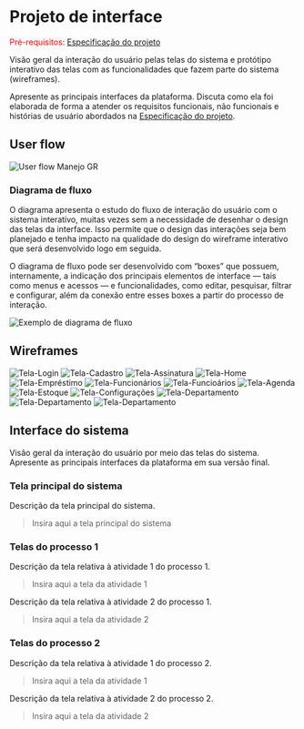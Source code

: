 
# Projeto de interface

<span style="color:red">Pré-requisitos: <a href="02-Especificacao.md"> Especificação do projeto</a></span>

Visão geral da interação do usuário pelas telas do sistema e protótipo interativo das telas com as funcionalidades que fazem parte do sistema (wireframes).

 Apresente as principais interfaces da plataforma. Discuta como ela foi elaborada de forma a atender os requisitos funcionais, não funcionais e histórias de usuário abordados na <a href="02-Especificacao.md"> Especificação do projeto</a></span>.

 ## User flow
![User flow Manejo GR](images/UserFlow_Manejo.jpg)


### Diagrama de fluxo

O diagrama apresenta o estudo do fluxo de interação do usuário com o sistema interativo, muitas vezes sem a necessidade de desenhar o design das telas da interface. Isso permite que o design das interações seja bem planejado e tenha impacto na qualidade do design do wireframe interativo que será desenvolvido logo em seguida.

O diagrama de fluxo pode ser desenvolvido com “boxes” que possuem, internamente, a indicação dos principais elementos de interface — tais como menus e acessos — e funcionalidades, como editar, pesquisar, filtrar e configurar, além da conexão entre esses boxes a partir do processo de interação.

![Exemplo de diagrama de fluxo](images/Manejo_DiagramaFluxo.jpg)

## Wireframes


![Tela-Login](images/Manejo_Login.png)
![Tela-Cadastro](images/Manejo_Cadastro.png)
![Tela-Assinatura](images/Manejo_Assinatura.png)
![Tela-Home](images/Manejo_Home.png)
![Tela-Empréstimo](images/Manejo_TelasEmprestimo.png)
![Tela-Funcionários](images/Manejo_NovoFun.png)
![Tela-Funcioários](images/Manejo_EditarFun.png)
![Tela-Agenda](images/Manejo_TelasAgenda.png)
![Tela-Estoque](images/Manejo_TelasEstoque.png)
![Tela-Configurações](images/Manejo_Configuracoes.png)
![Tela-Departamento](images/Manejo_Dep.png)
![Tela-Departamento](images/Manejo_CriarDep.png)
![Tela-Departamento](images/Manejo_EditarDep.png)
 

## Interface do sistema

Visão geral da interação do usuário por meio das telas do sistema. Apresente as principais interfaces da plataforma em sua versão final.

### Tela principal do sistema

Descrição da tela principal do sistema.

> Insira aqui a tela principal do sistema


###  Telas do processo 1

Descrição da tela relativa à atividade 1 do processo 1.

> Insira aqui a tela da atividade 1

Descrição da tela relativa à atividade 2 do processo 1.

> Insira aqui a tela da atividade 2


### Telas do processo 2

Descrição da tela relativa à atividade 1 do processo 2.

> Insira aqui a tela da atividade 1

Descrição da tela relativa à atividade 2 do processo 2.

> Insira aqui a tela da atividade 2
